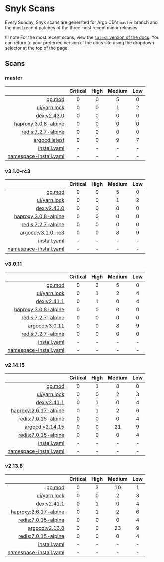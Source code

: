 # Snyk Scans

Every Sunday, Snyk scans are generated for Argo CD's `master` branch and the most recent patches of the three most
recent minor releases.

!!! note
    For the most recent scans, view the [`latest` version of the docs](https://argo-cd.readthedocs.io/en/latest/snyk/).
    You can return to your preferred version of the docs site using the dropdown selector at the top of the page.

## Scans

### master

|    | Critical | High | Medium | Low |
|---:|:--------:|:----:|:------:|:---:|
| [go.mod](master/argocd-test.html) | 0 | 0 | 5 | 0 |
| [ui/yarn.lock](master/argocd-test.html) | 0 | 0 | 1 | 2 |
| [dex:v2.43.0](master/ghcr.io_dexidp_dex_v2.43.0.html) | 0 | 0 | 0 | 0 |
| [haproxy:3.0.8-alpine](master/public.ecr.aws_docker_library_haproxy_3.0.8-alpine.html) | 0 | 0 | 0 | 0 |
| [redis:7.2.7-alpine](master/public.ecr.aws_docker_library_redis_7.2.7-alpine.html) | 0 | 0 | 0 | 0 |
| [argocd:latest](master/quay.io_argoproj_argocd_latest.html) | 0 | 0 | 9 | 7 |
| [install.yaml](master/argocd-iac-install.html) | - | - | - | - |
| [namespace-install.yaml](master/argocd-iac-namespace-install.html) | - | - | - | - |

### v3.1.0-rc3

|    | Critical | High | Medium | Low |
|---:|:--------:|:----:|:------:|:---:|
| [go.mod](v3.1.0-rc3/argocd-test.html) | 0 | 0 | 5 | 0 |
| [ui/yarn.lock](v3.1.0-rc3/argocd-test.html) | 0 | 0 | 1 | 2 |
| [dex:v2.43.0](v3.1.0-rc3/ghcr.io_dexidp_dex_v2.43.0.html) | 0 | 0 | 0 | 0 |
| [haproxy:3.0.8-alpine](v3.1.0-rc3/public.ecr.aws_docker_library_haproxy_3.0.8-alpine.html) | 0 | 0 | 0 | 0 |
| [redis:7.2.7-alpine](v3.1.0-rc3/public.ecr.aws_docker_library_redis_7.2.7-alpine.html) | 0 | 0 | 0 | 0 |
| [argocd:v3.1.0-rc3](v3.1.0-rc3/quay.io_argoproj_argocd_v3.1.0-rc3.html) | 0 | 0 | 8 | 9 |
| [install.yaml](v3.1.0-rc3/argocd-iac-install.html) | - | - | - | - |
| [namespace-install.yaml](v3.1.0-rc3/argocd-iac-namespace-install.html) | - | - | - | - |

### v3.0.11

|    | Critical | High | Medium | Low |
|---:|:--------:|:----:|:------:|:---:|
| [go.mod](v3.0.11/argocd-test.html) | 0 | 3 | 5 | 0 |
| [ui/yarn.lock](v3.0.11/argocd-test.html) | 0 | 1 | 2 | 4 |
| [dex:v2.41.1](v3.0.11/ghcr.io_dexidp_dex_v2.41.1.html) | 0 | 1 | 0 | 4 |
| [haproxy:3.0.8-alpine](v3.0.11/public.ecr.aws_docker_library_haproxy_3.0.8-alpine.html) | 0 | 0 | 0 | 0 |
| [redis:7.2.7-alpine](v3.0.11/public.ecr.aws_docker_library_redis_7.2.7-alpine.html) | 0 | 0 | 0 | 0 |
| [argocd:v3.0.11](v3.0.11/quay.io_argoproj_argocd_v3.0.11.html) | 0 | 0 | 8 | 9 |
| [redis:7.2.7-alpine](v3.0.11/redis_7.2.7-alpine.html) | 0 | 0 | 0 | 0 |
| [install.yaml](v3.0.11/argocd-iac-install.html) | - | - | - | - |
| [namespace-install.yaml](v3.0.11/argocd-iac-namespace-install.html) | - | - | - | - |

### v2.14.15

|    | Critical | High | Medium | Low |
|---:|:--------:|:----:|:------:|:---:|
| [go.mod](v2.14.15/argocd-test.html) | 0 | 1 | 8 | 0 |
| [ui/yarn.lock](v2.14.15/argocd-test.html) | 0 | 0 | 2 | 3 |
| [dex:v2.41.1](v2.14.15/ghcr.io_dexidp_dex_v2.41.1.html) | 0 | 1 | 0 | 4 |
| [haproxy:2.6.17-alpine](v2.14.15/public.ecr.aws_docker_library_haproxy_2.6.17-alpine.html) | 0 | 1 | 2 | 6 |
| [redis:7.0.15-alpine](v2.14.15/public.ecr.aws_docker_library_redis_7.0.15-alpine.html) | 0 | 0 | 0 | 4 |
| [argocd:v2.14.15](v2.14.15/quay.io_argoproj_argocd_v2.14.15.html) | 0 | 0 | 21 | 9 |
| [redis:7.0.15-alpine](v2.14.15/redis_7.0.15-alpine.html) | 0 | 0 | 0 | 4 |
| [install.yaml](v2.14.15/argocd-iac-install.html) | - | - | - | - |
| [namespace-install.yaml](v2.14.15/argocd-iac-namespace-install.html) | - | - | - | - |

### v2.13.8

|    | Critical | High | Medium | Low |
|---:|:--------:|:----:|:------:|:---:|
| [go.mod](v2.13.8/argocd-test.html) | 0 | 3 | 10 | 1 |
| [ui/yarn.lock](v2.13.8/argocd-test.html) | 0 | 0 | 2 | 3 |
| [dex:v2.41.1](v2.13.8/ghcr.io_dexidp_dex_v2.41.1.html) | 0 | 1 | 0 | 4 |
| [haproxy:2.6.17-alpine](v2.13.8/public.ecr.aws_docker_library_haproxy_2.6.17-alpine.html) | 0 | 1 | 2 | 6 |
| [redis:7.0.15-alpine](v2.13.8/public.ecr.aws_docker_library_redis_7.0.15-alpine.html) | 0 | 0 | 0 | 4 |
| [argocd:v2.13.8](v2.13.8/quay.io_argoproj_argocd_v2.13.8.html) | 0 | 0 | 23 | 9 |
| [redis:7.0.15-alpine](v2.13.8/redis_7.0.15-alpine.html) | 0 | 0 | 0 | 4 |
| [install.yaml](v2.13.8/argocd-iac-install.html) | - | - | - | - |
| [namespace-install.yaml](v2.13.8/argocd-iac-namespace-install.html) | - | - | - | - |
